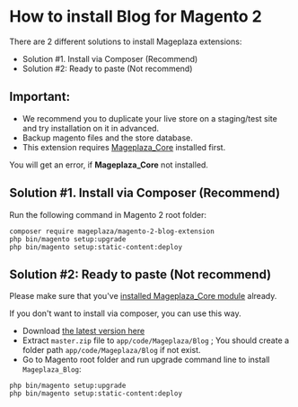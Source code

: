 # How to install Blog for Magento 2

There are 2 different solutions to install Mageplaza extensions:

- Solution #1. Install via Composer (Recommend)
- Solution #2: Ready to paste (Not recommend)

## Important:
- We recommend you to duplicate your live store on a staging/test site and try installation on it in advanced.
- Backup magento files and the store database.
- This extension requires [Mageplaza_Core](https://github.com/mageplaza/module-core) installed first.

You will get an error, if **Mageplaza_Core** not installed.

## Solution #1. Install via Composer (Recommend)

Run the following command in Magento 2 root folder:

```
composer require mageplaza/magento-2-blog-extension
php bin/magento setup:upgrade
php bin/magento setup:static-content:deploy
```

## Solution #2: Ready to paste (Not recommend)

Please make sure that you've [installed Mageplaza_Core module](https://github.com/mageplaza/module-core#how-to-install--upgrade-mageplaza_core) already.

If you don't want to install via composer, you can use this way. 

- Download [the latest version here](https://github.com/mageplaza/magento-2-blog/archive/master.zip) 
- Extract `master.zip` file to `app/code/Mageplaza/Blog` ; You should create a folder path `app/code/Mageplaza/Blog` if not exist.
- Go to Magento root folder and run upgrade command line to install `Mageplaza_Blog`:

```
php bin/magento setup:upgrade
php bin/magento setup:static-content:deploy
```
